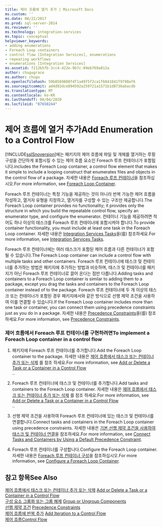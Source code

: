 ```yaml
---
title: 제어 흐름에 열거 추가 | Microsoft Docs
ms.custom: ''
ms.date: 08/22/2017
ms.prod: sql-server-2014
ms.reviewer: ''
ms.technology: integration-services
ms.topic: conceptual
helpviewer_keywords:
- adding enumerations
- Foreach Loop containers
- control flow [Integration Services], enumerations
- repeating workflows
- enumerations [Integration Services]
ms.assetid: f212b5fb-3cc4-422e-9b7c-89eb769a812a
author: chugugrace
ms.author: chugu
ms.openlocfilehash: 59b8569880fdf1a49f5f2ca1f6841841f9790af6
ms.sourcegitcommit: ad4d92dce894592a259721a1571b1d8736abacdb
ms.translationtype: MT
ms.contentlocale: ko-KR
ms.lasthandoff: 08/04/2020
ms.locfileid: "87650244"
---
```

# <a name="add-enumeration-to-a-control-flow"></a><span data-ttu-id="ca9f1-102">제어 흐름에 열거 추가</span><span class="sxs-lookup"><span data-stu-id="ca9f1-102">Add Enumeration to a Control Flow</span></span>
  [!INCLUDE[ssISnoversion](../includes/ssisnoversion-md.md)]<span data-ttu-id="ca9f1-103">에는 패키지의 제어 흐름에 파일 및 개체를 열거하는 루핑 구성을 간단하게 포함시킬 수 있는 제어 흐름 요소인 Foreach 루프 컨테이너가 포함됩니다.</span><span class="sxs-lookup"><span data-stu-id="ca9f1-103">includes the Foreach Loop container, a control flow element that makes it simple to include a looping construct that enumerates files and objects in the control flow of a package.</span></span> <span data-ttu-id="ca9f1-104">자세한 내용은 [Foreach 루프 컨테이너](control-flow/foreach-loop-container.md)을 참조하십시오.</span><span class="sxs-lookup"><span data-stu-id="ca9f1-104">For more information, see [Foreach Loop Container](control-flow/foreach-loop-container.md).</span></span>  
  
 <span data-ttu-id="ca9f1-105">Foreach 루프 컨테이너는 특정 기능을 제공하는 것이 아니라 반복 가능한 제어 흐름을 작성하고, 열거자 유형을 지정하고, 열거자를 구성할 수 있는 구조만 제공합니다.</span><span class="sxs-lookup"><span data-stu-id="ca9f1-105">The Foreach Loop container provides no functionality; it provides only the structure in which you build the repeatable control flow, specify an enumerator type, and configure the enumerator.</span></span> <span data-ttu-id="ca9f1-106">컨테이너 기능을 제공하려면 적어도 하나 이상의 태스크를 Foreach 루프 컨테이너에 포함시켜야 합니다.</span><span class="sxs-lookup"><span data-stu-id="ca9f1-106">To provide container functionality, you must include at least one task in the Foreach Loop container.</span></span> <span data-ttu-id="ca9f1-107">자세한 내용은 [Integration Services Tasks](control-flow/integration-services-tasks.md)을(를) 참조하세요.</span><span class="sxs-lookup"><span data-stu-id="ca9f1-107">For more information, see [Integration Services Tasks](control-flow/integration-services-tasks.md).</span></span>  
  
 <span data-ttu-id="ca9f1-108">Foreach 루프 컨테이너에는 여러 태스크가 포함된 제어 흐름과 다른 컨테이너가 포함될 수 있습니다.</span><span class="sxs-lookup"><span data-stu-id="ca9f1-108">The Foreach Loop container can include a control flow with multiple tasks and other containers.</span></span> <span data-ttu-id="ca9f1-109">Foreach 루프 컨테이너에 태스크 및 컨테이너를 추가하는 방법은 패키지에 추가하는 방법과 비슷하며, 태스크 및 컨테이너를 패키지가 아닌 Foreach 루프 컨테이너로 끌어 온다는 점만 다릅니다.</span><span class="sxs-lookup"><span data-stu-id="ca9f1-109">Adding tasks and containers to a Foreach Loop container is similar to adding them to a package, except you drag the tasks and containers to the Foreach Loop container instead of to the package.</span></span> <span data-ttu-id="ca9f1-110">Foreach 루프 컨테이너에 두 개 이상의 태스크 또는 컨테이너가 포함된 경우 패키지에서와 같은 방식으로 선행 제약 조건을 사용하여 이를 연결할 수 있습니다.</span><span class="sxs-lookup"><span data-stu-id="ca9f1-110">If the Foreach Loop container includes more than one task or container, you can connect them using precedence constraints just as you do in a package.</span></span> <span data-ttu-id="ca9f1-111">자세한 내용은 [Precedence Constraints](control-flow/precedence-constraints.md)을(를) 참조하세요.</span><span class="sxs-lookup"><span data-stu-id="ca9f1-111">For more information, see [Precedence Constraints](control-flow/precedence-constraints.md).</span></span>  
  
### <a name="to-implement-a-foreach-loop-container-in-a-control-flow"></a><span data-ttu-id="ca9f1-112">제어 흐름에서 Foreach 루프 컨테이너를 구현하려면</span><span class="sxs-lookup"><span data-stu-id="ca9f1-112">To implement a Foreach Loop container in a control flow</span></span>  
  
1.  <span data-ttu-id="ca9f1-113">패키지에 Foreach 루프 컨테이너를 추가합니다.</span><span class="sxs-lookup"><span data-stu-id="ca9f1-113">Add the Foreach Loop container to the package.</span></span> <span data-ttu-id="ca9f1-114">자세한 내용은 [제어 흐름에서 태스크 또는 컨테이너 추가 또는 삭제](control-flow/add-or-delete-a-task-or-a-container-in-a-control-flow.md) 를 참조 하세요.</span><span class="sxs-lookup"><span data-stu-id="ca9f1-114">For more information, see [Add or Delete a Task or a Container in a Control Flow](control-flow/add-or-delete-a-task-or-a-container-in-a-control-flow.md)</span></span>  
  <span data-ttu-id="ca9f1-115">.</span><span class="sxs-lookup"><span data-stu-id="ca9f1-115">.</span></span>  
  
2.  <span data-ttu-id="ca9f1-116">Foreach 루프 컨테이너에 태스크 및 컨테이너를 추가합니다.</span><span class="sxs-lookup"><span data-stu-id="ca9f1-116">Add tasks and containers to the Foreach Loop container.</span></span> <span data-ttu-id="ca9f1-117">자세한 내용은 [제어 흐름에서 태스크 또는 컨테이너 추가 또는 삭제](control-flow/add-or-delete-a-task-or-a-container-in-a-control-flow.md) 를 참조 하세요.</span><span class="sxs-lookup"><span data-stu-id="ca9f1-117">For more information, see [Add or Delete a Task or a Container in a Control Flow](control-flow/add-or-delete-a-task-or-a-container-in-a-control-flow.md)</span></span>  
  <span data-ttu-id="ca9f1-118">.</span><span class="sxs-lookup"><span data-stu-id="ca9f1-118">.</span></span>  
  
3.  <span data-ttu-id="ca9f1-119">선행 제약 조건을 사용하여 Foreach 루프 컨테이너에 있는 태스크 및 컨테이너를 연결합니다.</span><span class="sxs-lookup"><span data-stu-id="ca9f1-119">Connect tasks and containers in the Foreach Loop container using precedence constraints.</span></span> <span data-ttu-id="ca9f1-120">자세한 내용은 [기본 선행 제약 조건을 사용하여 태스크 및 컨테이너 연결](../../2014/integration-services/connect-tasks-and-containers-by-using-a-default-precedence-constraint.md)을 참조하세요.</span><span class="sxs-lookup"><span data-stu-id="ca9f1-120">For more information, see [Connect Tasks and Containers by Using a Default Precedence Constraint](../../2014/integration-services/connect-tasks-and-containers-by-using-a-default-precedence-constraint.md).</span></span>  
  
4.  <span data-ttu-id="ca9f1-121">Foreach 루프 컨테이너를 구성합니다.</span><span class="sxs-lookup"><span data-stu-id="ca9f1-121">Configure the Foreach Loop container.</span></span> <span data-ttu-id="ca9f1-122">자세한 내용은 [Foreach 루프 컨테이너 구성](../../2014/integration-services/configure-a-foreach-loop-container.md)을 참조하십시오.</span><span class="sxs-lookup"><span data-stu-id="ca9f1-122">For more information, see [Configure a Foreach Loop Container](../../2014/integration-services/configure-a-foreach-loop-container.md).</span></span>  
  
## <a name="see-also"></a><span data-ttu-id="ca9f1-123">참고 항목</span><span class="sxs-lookup"><span data-stu-id="ca9f1-123">See Also</span></span>  
 <span data-ttu-id="ca9f1-124">[제어 흐름에서 태스크 또는 컨테이너 추가 또는 삭제](control-flow/add-or-delete-a-task-or-a-container-in-a-control-flow.md) </span><span class="sxs-lookup"><span data-stu-id="ca9f1-124">[Add or Delete a Task or a Container in a Control Flow](control-flow/add-or-delete-a-task-or-a-container-in-a-control-flow.md) </span></span>  
 <span data-ttu-id="ca9f1-125">[구성 요소 그룹화 또는 그룹 해제](group-or-ungroup-components.md) </span><span class="sxs-lookup"><span data-stu-id="ca9f1-125">[Group or Ungroup Components](group-or-ungroup-components.md) </span></span>  
 <span data-ttu-id="ca9f1-126">[선행 제약 조건](control-flow/precedence-constraints.md) </span><span class="sxs-lookup"><span data-stu-id="ca9f1-126">[Precedence Constraints](control-flow/precedence-constraints.md) </span></span>  
 <span data-ttu-id="ca9f1-127">[제어 흐름에 반복 추가](add-iteration-to-a-control-flow.md) </span><span class="sxs-lookup"><span data-stu-id="ca9f1-127">[Add Iteration to a Control Flow](add-iteration-to-a-control-flow.md) </span></span>  
 [<span data-ttu-id="ca9f1-128">제어 흐름</span><span class="sxs-lookup"><span data-stu-id="ca9f1-128">Control Flow</span></span>](control-flow/control-flow.md)  
  
  
